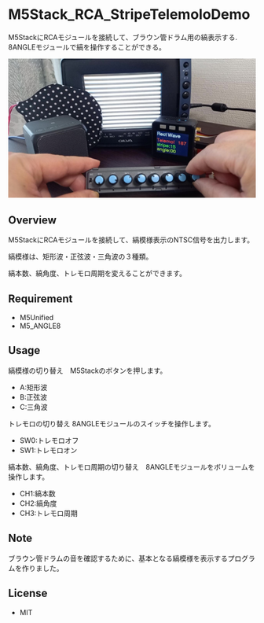 # M5Stack_RCA_StripeTelemoloDemo
M5StackにRCAモジュールを接続して、ブラウン管ドラム用の縞表示する.
8ANGLEモジュールで縞を操作することができる。

![操作画面](<img/20230918_095946 - frame at 0m28s.jpg>)

## Overview
M5StackにRCAモジュールを接続して、縞模様表示のNTSC信号を出力します。

縞模様は、矩形波・正弦波・三角波の３種類。

縞本数、縞角度、トレモロ周期を変えることができます。

## Requirement
* M5Unified
* M5_ANGLE8

## Usage
縞模様の切り替え　M5Stackのボタンを押します。
* A:矩形波
* B:正弦波
* C:三角波

トレモロの切り替え 8ANGLEモジュールのスイッチを操作します。
* SW0:トレモロオフ
* SW1:トレモロオン

縞本数、縞角度、トレモロ周期の切り替え　8ANGLEモジュールをボリュームを操作します。
* CH1:縞本数
* CH2:縞角度
* CH3:トレモロ周期
## Note
ブラウン管ドラムの音を確認するために、基本となる縞模様を表示するプログラムを作りました。

## License
* MIT  

